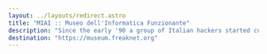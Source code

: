 ```yaml
---
layout: ../layouts/redirect.astro
title: "MIAI :: Museo dell'Informatica Funzionante"
description: "Since the early '90 a group of Italian hackers started cultivating the idea of having a "working computer museum": a place to collect historical computers, but also documentation and software, restoring them to a working state, so that visitors can not only admire, but also experience using them."
destination: "https://museum.freaknet.org"
---
```

